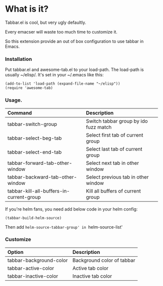 # What is it?

Tabbar.el is cool, but very ugly defaultly.

Every emacser will waste too much time to customize it.

So this extension provide an out of box configuration to use tabbar in Emacs.

### Installation
Put tabbar.el and awesome-tab.el to your load-path.
The load-path is usually ~/elisp/.
It's set in your ~/.emacs like this:

```Elisp
(add-to-list 'load-path (expand-file-name "~/elisp"))
(require 'awesome-tab)
```

### Usage.

| Command                                  | Description                           |
| :--------                                | :----                                 |
| tabbar-switch-group                      | Switch tabbar group by ido fuzz match |
| tabbar-select-beg-tab                    | Select first tab of current group     |
| tabbar-select-end-tab                    | Select last tab of current group      |
| tabbar-forward-tab-other-window          | Select next tab in other window       |
| tabbar-backward-tab-other-window         | Select previous tab in other window   |
| tabbar-kill-all-buffers-in-current-group | Kill all buffers of current group     |

If you're helm fans, you need add below code in your helm config:

```Elisp
(tabbar-build-helm-source)
```

Then add `helm-source-tabbar-group' in `helm-source-list'

### Customize

| Option                                   | Description                         |
| :--------                                | :----                               |
| tabbar-background-color                  | Background color of tabbar          |
| tabbar-active-color                      | Active tab color                    |
| tabbar-inactive-color                    | Inactive tab color                  |
